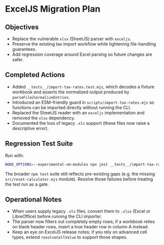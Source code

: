 # ExcelJS Migration Plan

## Objectives
- Replace the vulnerable `xlsx` (SheetJS) parser with `exceljs`.
- Preserve the existing tax import workflow while tightening file-handling guarantees.
- Add regression coverage around Excel parsing so future changes are safer.

## Completed Actions
- Added `__tests__/import-tax-rates.test.mjs`, which decodes a fixture workbook and asserts the normalized output produced by `parseFile`/`normalizeEntries`.
- Introduced an ESM-friendly guard in `scripts/import-tax-rates.mjs` so functions can be imported directly without running the CLI.
- Replaced the SheetJS reader with an `exceljs` implementation and removed the `xlsx` dependency.
- Documented the loss of legacy `.xls` support (these files now raise a descriptive error).

## Regression Test Suite
Run with:
```bash
NODE_OPTIONS=--experimental-vm-modules npx jest __tests__/import-tax-rates.test.mjs
```

The broader `npm test` suite still reflects pre-existing gaps (e.g. the missing `src/reset-calculator.mjs` module). Resolve those failures before treating the test run as a gate.

## Operational Notes
- When users supply legacy `.xls` files, convert them to `.xlsx` (Excel or LibreOffice) before running the CLI importer.
- The parser now filters out completely empty rows; if a workbook relies on blank header rows, insert a true header row in column A instead.
- Keep an eye on ExcelJS release notes; if you rely on advanced cell types, extend `resolveCellValue` to support those shapes.
